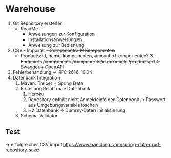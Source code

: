 # Warehouse

1. Git Repository erstellen
    - ReadMe
      - Anweisungen zur Konfiguration 
      - Installationsanweisungen
      - Anweisung zur Bedienung
2. CSV - Importer
    ~~- Components: 10 Komponenten~~ 
    - Products: id, name, komponenten, amount of komponenten?
~~3. Endpoints~~
    ~~/components~~
    ~~/components/id~~
    ~~/products~~
    ~~/products/id~~
~~4. Swagger + OpenAPI~~
5. Fehlerbehandlung -> RFC 2616, 10.04
6. Datenbank Integration
   1. Maven: Treiber + Spring Data
   2. Erstellung Relationale Datenbank 
      1. Heroku
      2. Repository enthält nicht Anmeldeinfo der Datenbank -> Passwort aus Umgebungsvariable löschen
      3. H2 Datenbank -> Dummy-Daten initialisierung
   3. Schema Validator

## Test
-> erfolgreicher CSV imput
https://www.baeldung.com/spring-data-crud-repository-save
